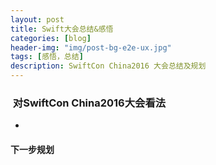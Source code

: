 ```yaml
---
layout: post
title: Swift大会总结&感悟
categories: [blog]
header-img: "img/post-bg-e2e-ux.jpg"
tags: [感悟，总结]
description: SwiftCon China2016 大会总结及规划
---
```


###  对SwiftCon China2016大会看法

 -
 
 
#### 下一步规划


